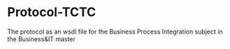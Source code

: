 # Protocol-TCTC
The protocol as an wsdl file for the Business Process Integration subject in the Business&amp;IT master
